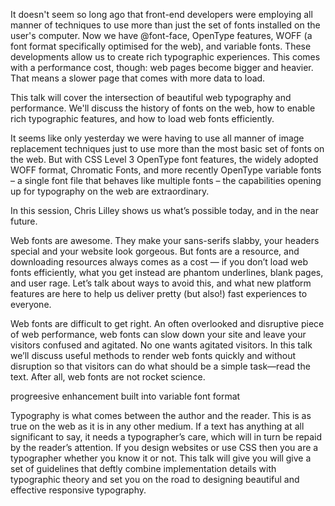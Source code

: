 It doesn't seem so long ago that front-end developers were employing all manner of techniques to use more than just the set of fonts installed on the user's computer. Now we have @font-face, OpenType features, WOFF (a font format specifically optimised for the web), and variable fonts. These developments allow us to create rich typographic experiences. This comes with a performance cost, though: web pages become bigger and heavier. That means a slower page that comes with more data to load.

This talk will cover the intersection of beautiful web typography and performance. We'll discuss the history of fonts on the web, how to enable rich typographic features, and how to load web fonts efficiently.


It seems like only yesterday we were having to use all manner of image replacement techniques just to use more than the most basic set of fonts on the web. But with CSS Level 3 OpenType font features, the widely adopted WOFF format, Chromatic Fonts, and more recently OpenType variable fonts – a single font file that behaves like multiple fonts – the capabilities opening up for typography on the web are extraordinary.

In this session, Chris Lilley shows us what’s possible today, and in the near future.

Web fonts are awesome. They make your sans-serifs slabby, your headers special and your website look gorgeous. But fonts are a resource, and downloading resources always comes as a cost — if you don’t load web fonts efficiently, what you get instead are phantom underlines, blank pages, and user rage. Let’s talk about ways to avoid this, and what new platform features are here to help us deliver pretty (but also!) fast experiences to everyone.

Web fonts are difficult to get right. An often overlooked and disruptive piece of web performance, web fonts can slow down your site and leave your visitors confused and agitated. No one wants agitated visitors. In this talk we’ll discuss useful methods to render web fonts quickly and without disruption so that visitors can do what should be a simple task—read the text. After all, web fonts are not rocket science.

progreesive enhancement built into variable font format

Typography is what comes between the author and the reader. This is as true on the web as it is in any other medium. If a text has anything at all significant to say, it needs a typographer’s care, which will in turn be repaid by the reader’s attention. If you design websites or use CSS then you are a typographer whether you know it or not. This talk will give you will give a set of guidelines that deftly combine implement­ation details with typographic theory and set you on the road to designing beautiful and effective responsive typography.
